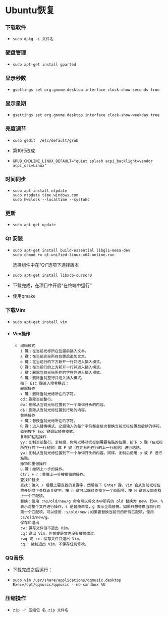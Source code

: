 # Ubuntu恢复

### 下载软件 ###

- ```
  sudo dpkg -i 文件名
  ```

### 硬盘管理

- ```
  sudo apt-get install gparted
  ```

### 显示秒数

- ```
  gsettings set org.gnome.desktop.interface clock-show-seconds true
  ```

### 显示星期

- ```
  gsettings set org.gnome.desktop.interface clock-show-weekday true
  ```

### 亮度调节

- ```
  sudo gedit  /etc/default/grub
  ```

- 第10行改成

- ```
  GRUB_CMDLINE_LINUX_DEFAULT="quiet splash acpi_backlight=vendor acpi_osi=Linux"
  ```

### 时间同步

- ```
  sudo apt install ntpdate
  sudo ntpdate time.windows.com
  sudo hwclock --localtime --systohc
  ```

### 更新

- ```
  sudo apt-get update
  ```

### Qt 安装

- ```
  sudo apt-get install build-essential libgl1-mesa-dev
  sudo chmod +x qt-unified-linux-x64-online.run
  ```

  选择组件中在“Qt”选项下选择版本

- ```
  sudo apt-get install libxcb-cursor0
  ```

- 下载完成，在项目中开启“在终端中运行”

- 使用qmake

### 下载Vim

- ```
  sudo apt-get install vim
  ```

- #### Vim操作

  - ```
    编辑模式
    i 键：在当前光标所在位置前插入文本。
    a 键：在当前光标所在位置后追加文本。
    o 键：在当前行的下方新开一行并进入插入模式。
    O 键：在当前行的上方新开一行并进入插入模式。
    s 键：删除当前光标所在的字符并进入插入模式。
    S 键：删除当前整行并进入插入模式。
    按下 Esc 键进入命令模式：
    删除操作
    x 键：删除当前光标所在的字符。
    dd：删除当前整行。
    dw：删除从当前光标位置到下一个单词开头的内容。
    d$：删除从当前光标位置到行尾的内容。
    替换操作
    r 键：替换当前光标所在的字符。
    R 键：进入替换模式，之后输入的每个字符都会依次替换当前光标位置及后续的字符，直到按下 Esc 键退出替换模式。
    复制和粘贴操作
    yy：复制当前整行。复制后，你可以移动光标到需要粘贴的位置，按下 p 键（在光标所在行的下一行粘贴）或 P 键（在光标所在行的上一行粘贴）进行粘贴。
    yw：复制从当前光标位置到下一个单词开头的内容。同样，复制后使用 p 或 P 进行粘贴。
    撤销和重做操作
    u 键：撤销上一步的操作。
    Ctrl + r：重做上一步被撤销的操作。
    查找和替换
    查找：输入 / 后跟上要查找的关键字，然后按下 Enter 键，Vim 会从当前光标位置开始向下查找该关键字。按 n 键可以继续查找下一个匹配项，按 N 键则反向查找上一个匹配项。
    替换：使用 :%s/old/new/g 命令可以将文本中所有的 old 替换为 new。其中，% 表示对整个文件进行操作，s 是替换命令，g 表示全局替换。如果只想替换当前行的第一个匹配项，可以使用 :s/old/new；如果要替换当前行的所有匹配项，使用 :s/old/new/g。
    保存和退出
    :w：保存文件但不退出 Vim。
    :q：退出 Vim，但前提是文件没有被修改过。
    :wq 或 :x：保存文件并退出 Vim。
    :q!：强制退出 Vim，不保存任何修改。
    ```

### QQ音乐

- 下载完成之后运行：

- ```
  sudo vim /usr/share/applications/qqmusic.desktop
  Exec=/opt/qqmusic/qqmusic --no-sandbox %U
  ```

### 压缩操作

- ```
  zip -r 压缩包 名.zip 文件名
  ```